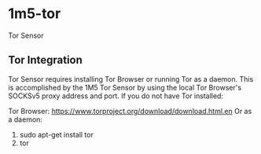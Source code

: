# 1m5-tor
Tor Sensor

## Tor Integration
Tor Sensor requires installing Tor Browser or running Tor as a daemon.
This is accomplished by the 1M5 Tor Sensor by using the local Tor Browser's SOCKSv5 proxy address and port.
If you do not have Tor installed: 

Tor Browser: https://www.torproject.org/download/download.html.en
Or as a daemon: 
1. sudo apt-get install tor
2. tor